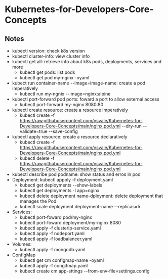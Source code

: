 # Kubernetes-for-Developers-Core-Concepts

## Notes
- kubectl version: check k8s version
- kubectl cluster-info: view cluster info
- kubectl get all: retrieve info about k8s pods, deployments, services and more
    - kubectl get pods: list pods
    - kubectl get pod my-nginx -oyaml
- kubect run container-name --image=image-name: create a pod imperatively
    - kubectl run my-ngnix --image=nginx:alpine
- kubectl port-forward pod ports: foward a port to allow external access
    - kubectl port-forward my-nginx 8080:80
- kubectl create resource: create a resource imperatively
    - kubectl create -f https://raw.githubusercontent.com/vsvale/Kubernetes-for-Developers-Core-Concepts/main/nginx.pod.yml --dry-run --validate=true --save-config
- kubectl apply resource: create a resource declaratively
    - kubectl create -f https://raw.githubusercontent.com/vsvale/Kubernetes-for-Developers-Core-Concepts/main/nginx.pod.yml
    - kubectl delete -f https://raw.githubusercontent.com/vsvale/Kubernetes-for-Developers-Core-Concepts/main/nginx.pod.yml
- kubectl describe pod podname: show status and erros in pod
- Deployment: kubectl appply -f deployment.yaml
    - kubectl get deployments --show-labels
    - kubectl get deployments -l app=nginx
    - kubectl delete deployment name-dployment: delete deployment that manages the Pod
    - kubectl scale deployment deployment-name --replicas=5
- Services:
    - kubectl port-foward pod/my-nginx
    - kubectl port-foward deployment/my-nginx 8080
    - kubectl apply -f clusterip-service.yaml
    - kubectl apply -f nodeport.yaml
    - kubectl apply -f loadbalancer.yaml
- Volumes:
    - kubectl apply -f mongodb.yaml
- ConfigMap
    - kubectl get cm configmap-name -oyaml
    - kubectl apply -f congifmap.yaml
    - kubectl create cm app-sttings --from-env-file=settings.config